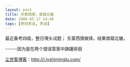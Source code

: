 ```yaml
---
layout: post
title: 东蒙西猜，南辕北辙
date: 2008-05-17 14:46
tags: [原创笑话, 笑话]
---
```

最近备考四级，整日埋头试题；
东蒙西猜做择，结果南辕北辙。

------因为是在两个错误答案中踌躇徘徊

<a href="http://i.lvshiminglu.com/">尘世客博客</a>：<a href="http://i.lvshiminglu.com/">http://i.lvshiminglu.com/</a>

